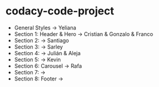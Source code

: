 # codacy-code-project

- General Styles -> Yeliana
- Section 1: Header & Hero -> Cristian & Gonzalo & Franco
- Section 2: -> Santiago
- Section 3: -> Sarley 
- Section 4: -> Julián & Aleja
- Section 5: -> Kevin
- Section 6: Carousel -> Rafa 
- Section 7: -> 
- Section 8: Footer -> 
